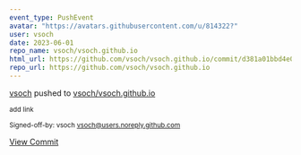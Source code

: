 ```yaml
---
event_type: PushEvent
avatar: "https://avatars.githubusercontent.com/u/814322?"
user: vsoch
date: 2023-06-01
repo_name: vsoch/vsoch.github.io
html_url: https://github.com/vsoch/vsoch.github.io/commit/d381a01bbd4e0322271c13993a183798817857ec
repo_url: https://github.com/vsoch/vsoch.github.io
---
```


<a href='https://github.com/vsoch' target='_blank'>vsoch</a> pushed to <a href='https://github.com/vsoch/vsoch.github.io' target='_blank'>vsoch/vsoch.github.io</a>

<small>add link

Signed-off-by: vsoch <vsoch@users.noreply.github.com></small>

<a href='https://github.com/vsoch/vsoch.github.io/commit/d381a01bbd4e0322271c13993a183798817857ec' target='_blank'>View Commit</a>